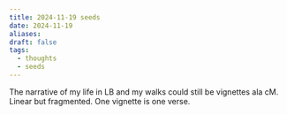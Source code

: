 ```yaml
---
title: 2024-11-19 seeds
date: 2024-11-19
aliases: 
draft: false
tags:
  - thoughts
  - seeds
---
```

The narrative of my life in LB and my walks could still be vignettes ala cM. Linear but fragmented. One vignette is one verse.